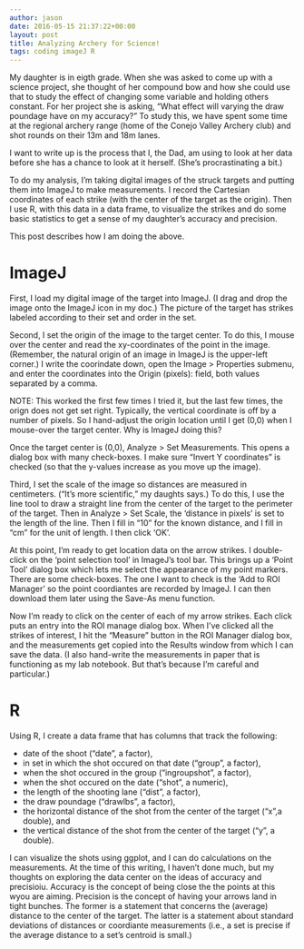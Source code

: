 ```yaml
---
author: jason
date: 2016-05-15 21:37:22+00:00
layout: post
title: Analyzing Archery for Science!
tags: coding imageJ R
---
```


My daughter is in eigth grade. When she was asked to come up with a science project, she thought of her compound bow and how she could use that to study the effect of changing some variable and holding others constant. For her project she is asking, “What effect will varying the draw poundage have on my accuracy?” To study this, we have spent some time at the regional archery range (home of the Conejo Valley Archery club) and shot rounds on their 13m and 18m lanes.

I want to write up is the process that I, the Dad, am using to look at her data before she has a chance to look at it herself. (She’s procrastinating a bit.)

To do my analysis, I’m taking digital images of the struck targets and putting them into ImageJ to make measurements. I record the Cartesian coordinates of each strike (with the center of the target as the origin). Then I use R, with this data in a data frame, to visualize the strikes and do some basic statistics to get a sense of my daughter’s accuracy and precision.

This post describes how I am doing the above.

# ImageJ

First, I load my digital image of the target into ImageJ. (I drag and drop the image onto the ImageJ icon in my doc.) The picture of the target has strikes labeled according to their set and order in the set.

Second, I set the origin of the image to the target center. To do this, I mouse over the center and read the xy-coordinates of the point in the image. (Remember, the natural origin of an image in ImageJ is the upper-left corner.) I write the coorindate down, open the Image > Properties submenu, and enter the coordinates into the Origin (pixels): field, both values separated by a comma.

NOTE: This worked the first few times I tried it, but the last few times, the orign does not get set right. Typically, the vertical coordinate is off by a number of pixels. So I hand-adjust the origin location until I get (0,0) when I mouse-over the target center. Why is ImageJ doing this?

Once the target center is (0,0), Analyze > Set Measurements. This opens a dialog box with many check-boxes. I make sure “Invert Y coordinates” is checked (so that the y-values increase as you move up the image).

Third, I set the scale of the image so distances are measured in centimeters. (“It’s more scientific,” my daughts says.) To do this, I use the line tool to draw a straight line from the center of the target to the perimeter of the target. Then in Analyze > Set Scale, the ‘distance in pixels’ is set to the length of the line. Then I fill in “10” for the known distance, and I fill in “cm” for the unit of length. I then click ‘OK’.

At this point, I’m ready to get location data on the arrow strikes. I double-click on the ‘point selection tool’ in ImageJ’s tool bar. This brings up a ‘Point Tool’ dialog box which lets me select the appearance of my point markers. There are some check-boxes. The one I want to check is the ‘Add to ROI Manager’ so the point coordiantes are recorded by ImageJ. I can then download them later using the Save-As menu function.

Now I’m ready to click on the center of each of my arrow strikes. Each click puts an entry into the ROI manage dialog box. When I’ve clicked all the strikes of interest, I hit the “Measure” button in the ROI Manager dialog box, and the measurements get copied into the Results window from which I can save the data. (I also hand-write the measurements in paper that is functioning as my lab notebook. But that’s because I’m careful and particular.)

# R

Using R, I create a data frame that has columns that track the following:

  * date of the shoot (“date”, a factor),
  * in set in which the shot occured on that date (“group”, a factor),
  * when the shot occured in the group (“ingroupshot”, a factor),
  * when the shot occured on the date (“shot”, a numeric),
  * the length of the shooting lane (“dist”, a factor),
  * the draw poundage (“drawlbs”, a factor),
  * the horizontal distance of the shot from the center of the target (“x”,a double), and
  * the vertical distance of the shot from the center of the target (“y”, a double).

I can visualize the shots using ggplot, and I can do calculations on the measurements. At the time of this writing, I haven’t done much, but my thoughts on exploring the data center on the ideas of accuracy and precisioiu. Accuracy is the concept of being close the the points at this wyou are aiming. Precision is the concept of having your arrows land in tight bunches. The former is a statement that concerns the (average) distance to the center of the target. The latter is a statement about standard deviations of distances or coordiante measurements (i.e., a set is precise if the average distance to a set’s centroid is small.)
